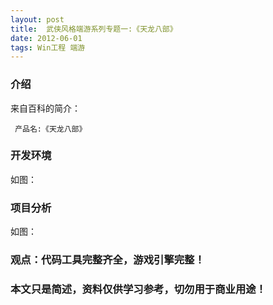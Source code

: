 ```yaml
---
layout: post
title:  武侠风格端游系列专题一:《天龙八部》
date: 2012-06-01
tags: Win工程 端游
---
```



### 介绍


来自百科的简介：

	 产品名:《天龙八部》




### 开发环境

如图：

### 项目分析

如图：



### 观点：代码工具完整齐全，游戏引擎完整！


### 本文只是简述，资料仅供学习参考，切勿用于商业用途！